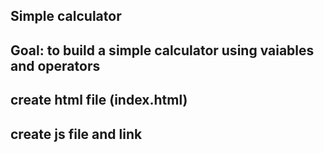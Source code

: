 ## Simple calculator

## Goal: to build a simple calculator using vaiables and operators

## create  html file (index.html)

## create js file and link

